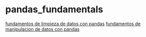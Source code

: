 # pandas_fundamentals

[fundamentos de limpieza de datos con pandas](https://nbviewer.jupyter.org/github/luishernand/pandas_fundamentals/blob/master/data_cleaning.ipynb)
[fundamentos de manipulacion de datos con pandas](https://nbviewer.jupyter.org/github/luishernand/pandas_fundamentals/blob/master/fundamentals%20manipulations.ipynb)
